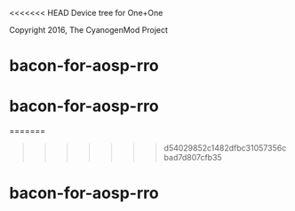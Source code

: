 <<<<<<< HEAD
Device tree for One+One

Copyright 2016, The CyanogenMod Project

# bacon-for-aosp-rro
# bacon-for-aosp-rro
=======
>>>>>>> d54029852c1482dfbc31057356cbad7d807cfb35
# bacon-for-aosp-rro
